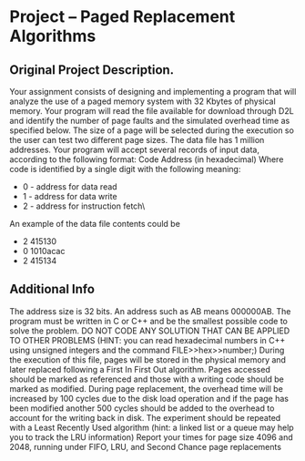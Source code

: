 # Project – Paged Replacement Algorithms
## Original Project Description.
  Your assignment consists of designing and implementing a program that will analyze the use of a paged 
  memory system with 32 Kbytes of physical memory. Your program will read the file available for download 
  through D2L and identify the number of page faults and the simulated overhead time as specified below. 
  The size of a page will be selected during the execution so the user can test two different page sizes. The 
  data file has 1 million addresses. Your program will accept several records of input data, according to the 
  following format:
Code Address (in hexadecimal) 
Where code is identified by a single digit with the following meaning:
  - 0 - address for data read
  - 1 - address for data write
  - 2 - address for instruction fetch\
 
An example of the data file contents could be 
  - 2 415130
  - 0 1010acac
  - 2 415134
  
## Additional Info
  The address size is 32 bits. An address such as AB means 000000AB. The program must be written in C or 
  C++ and be the smallest possible code to solve the problem. DO NOT CODE ANY SOLUTION THAT 
  CAN BE APPLIED TO OTHER PROBLEMS (HINT: you can read hexadecimal numbers in C++ using 
  unsigned integers and the command FILE>>hex>>number;)
  During the execution of this file, pages will be stored in the physical memory and later replaced following 
  a First In First Out algorithm. Pages accessed should be marked as referenced and those with a writing code 
  should be marked as modified. During page replacement, the overhead time will be increased by 100 cycles 
  due to the disk load operation and if the page has been modified another 500 cycles should be added to the 
  overhead to account for the writing back in disk. The experiment should be repeated with a Least Recently 
  Used algorithm (hint: a linked list or a queue may help you to track the LRU information)
  Report your times for page size 4096 and 2048, running under FIFO, LRU, and Second Chance page replacements

